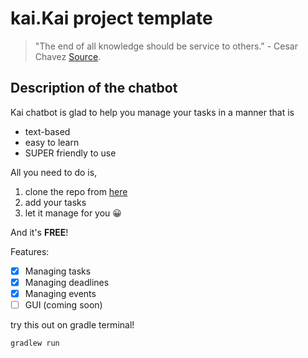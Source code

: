 # kai.Kai project template

> "The end of all knowledge should be service to others." - Cesar Chavez [Source](https://wellbeing.gmu.edu/famous-quotes-on-service-and-well-being/).

## Description of the chatbot
Kai chatbot is glad to help you manage your tasks in a manner that is 
- text-based
- easy to learn
- SUPER friendly to use

All you need to do is,
1. clone the repo from [here](https://github.com/taeewonnn/ip)
2. add your tasks 
4. let it manage for you :grinning:

And it's **FREE**!

Features:
- [x] Managing tasks
- [x] Managing deadlines
- [x] Managing events
- [ ] GUI (coming soon)

try this out on gradle terminal!
```ruby
gradlew run
```

